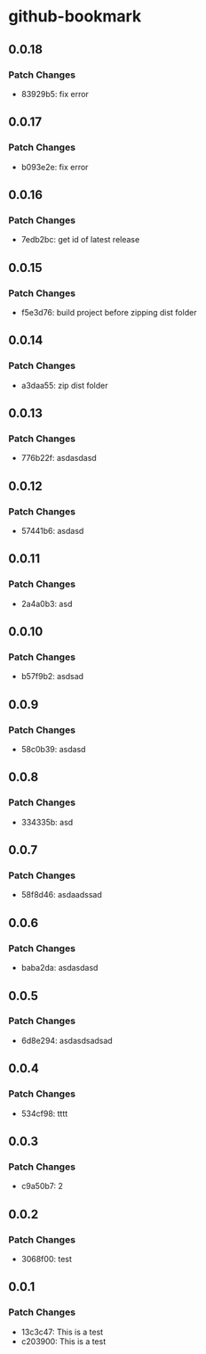 # github-bookmark

## 0.0.18

### Patch Changes

- 83929b5: fix error

## 0.0.17

### Patch Changes

- b093e2e: fix error

## 0.0.16

### Patch Changes

- 7edb2bc: get id of latest release

## 0.0.15

### Patch Changes

- f5e3d76: build project before zipping dist folder

## 0.0.14

### Patch Changes

- a3daa55: zip dist folder

## 0.0.13

### Patch Changes

- 776b22f: asdasdasd

## 0.0.12

### Patch Changes

- 57441b6: asdasd

## 0.0.11

### Patch Changes

- 2a4a0b3: asd

## 0.0.10

### Patch Changes

- b57f9b2: asdsad

## 0.0.9

### Patch Changes

- 58c0b39: asdasd

## 0.0.8

### Patch Changes

- 334335b: asd

## 0.0.7

### Patch Changes

- 58f8d46: asdaadssad

## 0.0.6

### Patch Changes

- baba2da: asdasdasd

## 0.0.5

### Patch Changes

- 6d8e294: asdasdsadsad

## 0.0.4

### Patch Changes

- 534cf98: tttt

## 0.0.3

### Patch Changes

- c9a50b7: 2

## 0.0.2

### Patch Changes

- 3068f00: test

## 0.0.1

### Patch Changes

- 13c3c47: This is a test
- c203900: This is a test
